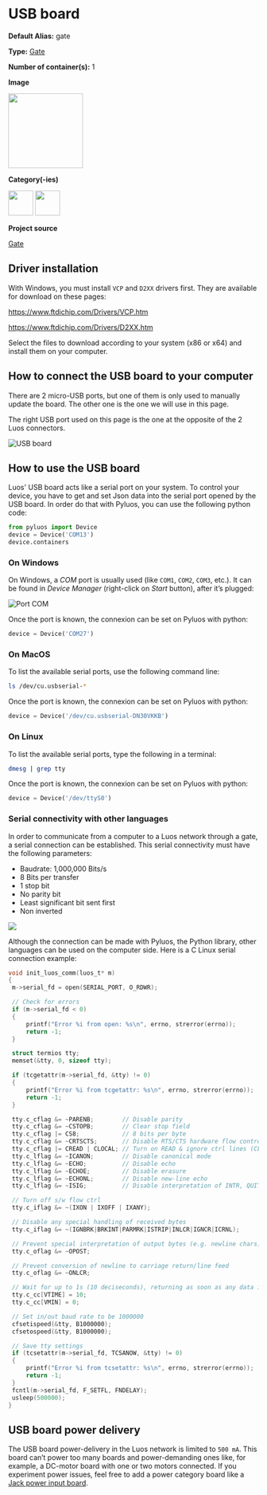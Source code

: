 # USB board

<div className="cust_sheet" markdown="1">
<p className="cust_sheet-title" markdown="1"><strong>Default Alias:</strong> gate</p>
<p className="cust_sheet-title" markdown="1"><strong>Type:</strong> <a href="../../software/containers_list/gate.md">Gate</a></p>
<p className="cust_sheet-title" markdown="1"><strong>Number of container(s):</strong> 1</p>
<p className="cust_sheet-title" markdown="1"><strong>Image</strong></p>
<p className="cust_indent" markdown="1"><img height="150" src="/img/usb-container.png" alt="" /></p>
<p className="cust_sheet-title" markdown="1"><strong>Category(-ies)</strong></p>
<p className="cust_indent" markdown="1">
<img height="50" src="/img/sticker-communication.png" title="Communication" alt="" />
<img height="50" src="/img/sticker-power.png" title="Power" alt="" />
</p>
<p className="cust_sheet-title" markdown="1"><strong>Project source </strong></p>
<a className="github-button" data-size="large" aria-label="Star Luos-io/Luos on GitHub" href="https://github.com/Luos-io/Examples/blob/master/Projects/l0/Gate" target="_blank">Gate</a>
</div>

## Driver installation

With Windows, you must install `VCP` and `D2XX` drivers first. They are available for download on these pages:

<a href="https://www.ftdichip.com/Drivers/VCP.htm" target="_blank">https://www.ftdichip.com/Drivers/VCP.htm</a>

<a href="https://www.ftdichip.com/Drivers/D2XX.htm" target="_blank">https://www.ftdichip.com/Drivers/D2XX.htm</a>

Select the files to download according to your system (x86 or x64) and install them on your computer.

## How to connect the USB board to your computer

There are 2 micro-USB ports, but one of them is only used to manually update the board. The other one is the one we will use in this page.

The right USB port used on this page is the one at the opposite of the 2 Luos connectors.

![USB board](/img/usb-1.jpg)

## How to use the USB board

Luos' USB board acts like a serial port on your system.
To control your device, you have to get and set Json data into the serial port opened by the USB board. In order do that with Pyluos, you can use the following python code:

```python
from pyluos import Device
device = Device('COM13')
device.containers
```

### On Windows

On Windows, a _COM_ port is usually used (like `COM1`, `COM2`, `COM3`, etc.). It can be found in _Device Manager_ (right-click on _Start_ button), after it’s plugged:

![Port COM](/img/usb-2.png)

Once the port is known, the connexion can be set on Pyluos with python:

```python
device = Device('COM27')
```

### On MacOS

To list the available serial ports, use the following command line:

```bash
ls /dev/cu.usbserial-*
```

Once the port is known, the connexion can be set on Pyluos with python:

```python
device = Device('/dev/cu.usbserial-DN30VKKB')
```

### On Linux

To list the available serial ports, type the following in a terminal:

```bash
dmesg | grep tty
```

Once the port is known, the connexion can be set on Pyluos with python:

```python
device = Device('/dev/ttyS0')
```

### Serial connectivity with other languages

In order to communicate from a computer to a Luos network through a gate, a serial connection can be established. This serial connectivity must have the following parameters:

- Baudrate: 1,000,000 Bits/s
- 8 Bits per transfer
- 1 stop bit
- No parity bit
- Least significant bit sent first
- Non inverted

![](/img/serial-configuration.png)

Although the connection can be made with Pyluos, the Python library, other languages can be used on the computer side. Here is a C Linux serial connection example:

```C
void init_luos_comm(luos_t* m)
{
 m->serial_fd = open(SERIAL_PORT, O_RDWR);

 // Check for errors
 if (m->serial_fd < 0)
 {
     printf("Error %i from open: %s\n", errno, strerror(errno));
     return -1;
 }

 struct termios tty;
 memset(&tty, 0, sizeof tty);

 if (tcgetattr(m->serial_fd, &tty) != 0)
 {
     printf("Error %i from tcgetattr: %s\n", errno, strerror(errno));
     return -1;
 }

 tty.c_cflag &= ~PARENB;        // Disable parity
 tty.c_cflag &= ~CSTOPB;        // Clear stop field
 tty.c_cflag |= CS8;            // 8 bits per byte
 tty.c_cflag &= ~CRTSCTS;       // Disable RTS/CTS hardware flow control
 tty.c_cflag |= CREAD | CLOCAL; // Turn on READ & ignore ctrl lines (CLOCAL = 1)
 tty.c_lflag &= ~ICANON;        // Disable canonical mode
 tty.c_lflag &= ~ECHO;          // Disable echo
 tty.c_lflag &= ~ECHOE;         // Disable erasure
 tty.c_lflag &= ~ECHONL;        // Disable new-line echo
 tty.c_lflag &= ~ISIG;          // Disable interpretation of INTR, QUIT and SUSP

 // Turn off s/w flow ctrl
 tty.c_iflag &= ~(IXON | IXOFF | IXANY);

 // Disable any special handling of received bytes
 tty.c_iflag &= ~(IGNBRK|BRKINT|PARMRK|ISTRIP|INLCR|IGNCR|ICRNL);

 // Prevent special interpretation of output bytes (e.g. newline chars)
 tty.c_oflag &= ~OPOST;

 // Prevent conversion of newline to carriage return/line feed
 tty.c_oflag &= ~ONLCR;

 // Wait for up to 1s (10 deciseconds), returning as soon as any data is received.
 tty.c_cc[VTIME] = 10;
 tty.c_cc[VMIN] = 0;

 // Set in/out baud rate to be 1000000
 cfsetispeed(&tty, B1000000);
 cfsetospeed(&tty, B1000000);

 // Save tty settings
 if (tcsetattr(m->serial_fd, TCSANOW, &tty) != 0)
 {
     printf("Error %i from tcsetattr: %s\n", errno, strerror(errno));
     return -1;
 }
 fcntl(m->serial_fd, F_SETFL, FNDELAY);
 usleep(500000);
}
```

## USB board power delivery

The USB board power-delivery in the Luos network is limited to `500 mA`. This board can’t power too many boards and power-demanding ones like, for example, a DC-motor board with one or two motors connected. If you experiment power issues, feel free to add a power category board like a [Jack power input board](./jack-power-input.md).
